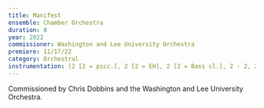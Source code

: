 ```yaml
---
title: Manifest
ensemble: Chamber Orchestra
duration: 8
year: 2022
commissioner: Washington and Lee University Orchestra
premiere: 11/17/22
category: Orchestral
instrumentation: (2 [2 = picc.], 2 [2 = EH], 2 [2 = Bass cl.], 2 - 2, 2, 2 [2 = bs. tbn.], 1 - timp., 2 perc, pno. - strings)
---
```


Commissioned by Chris Dobbins and the Washington and Lee University Orchestra.
